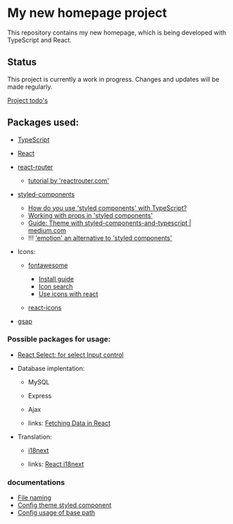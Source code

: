 # My new homepage project

This repository contains my new homepage, which is being developed with TypeScript and React.

## Status

This project is currently a work in progress. Changes and updates will be made regularly.

[Project todo's](todo.md)

## Packages used:

- [TypeScript](https://www.typescriptlang.org/)

- [React](https://reactjs.org/)

- [react-router](https://reactrouter.com/)

  - [tutorial by 'reactrouter.com'](https://reactrouter.com/en/main/start/tutorial)

- [styled-components](https://styled-components.com/)

  - [How do you use 'styled components' with TypeScript?](#how-do-you-use-styled-components-with-typescript)
  - [Working with props in 'styled components'](https://styled-components.com/docs/basics#attaching-additional-props)
  - [Guide: Theme with styled-components-and-typescript | medium.com](https://medium.com/rbi-tech/theme-with-styled-components-and-typescript-209244ec15a3)
  - !!! ['emotion' an alternative to 'styled components'](https://emotion.sh/docs/typescript)

- Icons:

  - [fontawesome](https://fontawesome.com/)

    - [Install guide](https://docs.fontawesome.com/web/use-with/react/)
    - [Icon search](https://fontawesome.com/search)
    - [Use icons with react](https://docs.fontawesome.com/web/use-with/react/add-icons)

  - [react-icons](https://react-icons.github.io/react-icons/)

- [gsap](https://gsap.com)

### Possible packages for usage:

- [React Select: for select Input control](https://react-select.com/home)

- Database implentation:

  - MySQL
  - Express
  - Ajax

  - links: [Fetching Data in React](https://www.youtube.com/watch?v=00lxm_doFYw)

- Translation:

  - [i18next](https://www.i18next.com/)

  - links: [React i18next](https://www.youtube.com/watch?v=U4_P_l3L_EA)

### documentations

- [File naming](documention/fileNaming.md)
- [Config theme styled component](documention/configThemeStyledComponent.md)
- [Config usage of base path](documention/configUsage-BasePath.md)

